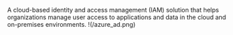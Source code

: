 A cloud-based identity and access management (IAM) solution that helps organizations manage user access to applications and data in the cloud and on-premises environments.
!(/azure_ad.png)
